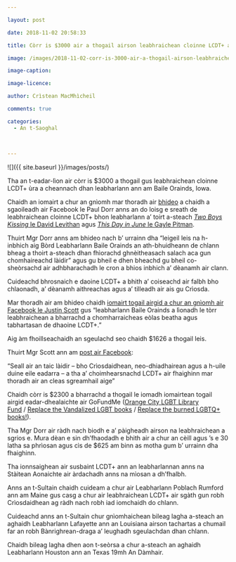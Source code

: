 ```yaml
---

layout: post

date: 2018-11-02 20:58:33

title: Còrr is $3000 air a thogail airson leabhraichean cloinne LCDT+ a thoirt ri leabharlann Ameireaganach

image: /images/2018-11-02-corr-is-3000-air-a-thogail-airson-leabhraichean-cloinne-lcdt-a-thoirt-ri-leabharlann-ameireaganach.webp

image-caption:

image-licence:

author: Crìstean MacMhìcheil

comments: true

categories:
  - An t-Saoghal
  
  

---
```


![]({{ site.baseurl }}/images/posts/)

Tha an t-eadar-lìon air còrr is $3000 a thogail gus leabhraichean cloinne LCDT+ ùra a cheannach dhan leabharlann ann am Baile Orainds, Iowa.

<!--more-->

Chaidh an iomairt a chur an gnìomh mar thoradh air [bhideo][1] a chaidh a sgaoileadh air Facebook le Paul Dorr anns an do loisg e sreath de leabhraichean cloinne LCDT+ bhon leabharlann a&#8217; toirt a-steach [_Two Boys Kissing_ le David Levithan][2] agus [_This Day in June_ le Gayle Pitman][3].

Thuirt Mgr Dorr anns am bhideo nach b&#8217; urrainn dha &#8220;leigeil leis na h-inbhich aig Bòrd Leabharlann Baile Orainds an ath-bhuidheann de chlann bheag a thoirt a-steach dhan fhìorachd ghnèitheasach salach aca gun chomhaireachd làidir&#8221; agus gu bheil e dhen bheachd gu bheil co-sheòrsachd air adhbharachadh le cron a bhios inbhich a&#8217; dèanamh air clann.

Cuideachd bhrosnaich e daoine LCDT+ a bhith a&#8217; coiseachd air falbh bho chlaonadh, a&#8217; dèanamh aithreachas agus a&#8217; tilleadh air ais gu Crìosda.

Mar thoradh air am bhideo chaidh [iomairt togail airgid a chur an gnìomh air Facebook le Justin Scott][4] gus &#8220;leabharlann Baile Orainds a lìonadh le tòrr leabhraichean a bharrachd a chomharraicheas eòlas beatha agus tabhartasan de dhaoine LCDT+.&#8221;

Aig àm fhoillseachaidh an sgeulachd seo chaidh $1626 a thogail leis.

Thuirt Mgr Scott ann am [post air Facebook][5]:

&#8220;Seall air an taic làidir &#8211; bho Crìosdaidhean, neo-dhiadhairean agus a h-uile duine eile eadarra &#8211; a tha a&#8217; choimhearsnachd LCDT+ air fhaighinn mar thoradh air an cleas sgreamhail aige&#8221;

Chaidh còrr is $2300 a bharrachd a thogail le iomadh iomairtean togail airgid eadar-dhealaichte air GoFundMe ([Orange City LGBT Library Fund][6] / [Replace the Vandalized LGBT books][7] / [Replace the burned LGBTQ+ books!][8]).

Tha Mgr Dorr air ràdh nach biodh e a&#8217; pàigheadh airson na leabhraichean a sgrios e. Mura dèan e sin dh&#8217;fhaodadh e bhith air a chur an cèill agus &#8217;s e 30 latha sa phrìosan agus cìs de $625 am binn as motha gum b&#8217; urrainn dha fhaighinn.

Tha ionnsaighean air susbaint LCDT+ ann an leabharlannan anns na Stàitean Aonaichte air àrdachadh anns na mìosan a dh&#8217;fhalbh.

Anns an t-Sultain chaidh cuideam a chur air Leabharlann Poblach Rumford ann am Maine gus casg a chur air leabhraichean LCDT+ air sgàth gun robh Crìosdaidhean ag ràdh nach robh iad iomchaidh do chlann.

Cuideachd anns an t-Sultain chur gnìomhaichean bileag lagha a-steach an aghaidh Leabharlann Lafayette ann an Louisiana airson tachartas a chumail far an robh Bànrighrean-draga a&#8217; leughadh sgeulachdan dhan chlann.

Chaidh bileag lagha dhen aon t-seòrsa a chur a-steach an aghaidh Leabharlann Houston ann an Texas 19mh An Dàmhair.

 [1]: https://www.facebook.com/407614879417079/videos/2266061786797493/
 [2]: https://www.amazon.co.uk/dp/B00ITQ7LOA/
 [3]: https://www.amazon.co.uk/dp/B00JWXO1LA/
 [4]: https://www.facebook.com/donate/351204935645587/
 [5]: https://www.facebook.com/jscott23/posts/10156712728388688
 [6]: https://uk.gofundme.com/orange-city-lgbt-library-fund
 [7]: https://uk.gofundme.com/replace-the-vandalized-lgbt-books
 [8]: https://www.gofundme.com/replace-the-burned-lgbtq-books

